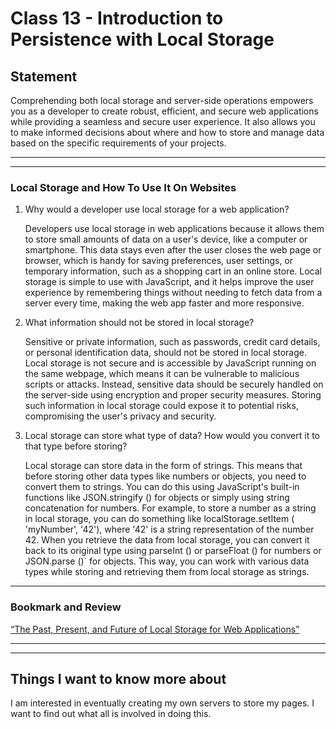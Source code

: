 # Class 13 - Introduction to Persistence with Local Storage

## Statement

Comprehending both local storage and server-side operations empowers you as a developer to create robust, efficient, and secure web applications while providing a seamless and secure user experience. It also allows you to make informed decisions about where and how to store and manage data based on the specific requirements of your projects.

---
---

### Local Storage and How To Use It On Websites

1. Why would a developer use local storage for a web application?

    Developers use local storage in web applications because it allows them to store small amounts of data on a user's device, like a computer or smartphone. This data stays even after the user closes the web page or browser, which is handy for saving preferences, user settings, or temporary information, such as a shopping cart in an online store. Local storage is simple to use with JavaScript, and it helps improve the user experience by remembering things without needing to fetch data from a server every time, making the web app faster and more responsive.

2. What information should not be stored in local storage?

    Sensitive or private information, such as passwords, credit card details, or personal identification data, should not be stored in local storage. Local storage is not secure and is accessible by JavaScript running on the same webpage, which means it can be vulnerable to malicious scripts or attacks. Instead, sensitive data should be securely handled on the server-side using encryption and proper security measures. Storing such information in local storage could expose it to potential risks, compromising the user's privacy and security.

3. Local storage can store what type of data? How would you convert it to that type before storing?

    Local storage can store data in the form of strings. This means that before storing other data types like numbers or objects, you need to convert them to strings. You can do this using JavaScript's built-in functions like JSON.stringify () for objects or simply using string concatenation for numbers. For example, to store a number as a string in local storage, you can do something like localStorage.setItem ( 'myNumber', '42'), where '42' is a string representation of the number 42. When you retrieve the data from local storage, you can convert it back to its original type using parseInt () or parseFloat () for numbers or JSON.parse ()` for objects. This way, you can work with various data types while storing and retrieving them from local storage as strings.

---

### Bookmark and Review

[“The Past, Present, and Future of Local Storage for Web Applications”](http://diveinto.html5doctor.com/storage.html)

---
---

## Things I want to know more about

I am interested in eventually creating my own servers to store my pages. I want to find out what all is involved in doing this.
